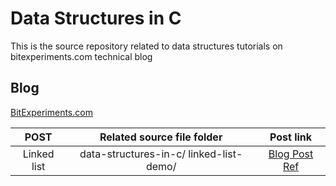 # Data Structures in C
This is the source repository related to data structures tutorials on bitexperiments.com technical blog

## Blog
[ BitExperiments.com ](http://www.bitexperiments.com/ "http://www.bitexperiments.com")

| POST                                                    | Related source file folder                    |   Post link   |
|:-------------------------------------------------------:|:---------------------------------------------:|:-------------:|
| Linked list | data-structures-in-c/ linked-list-demo/ | [Blog Post Ref ](www.technologyweuse.com/category/fundamentals/datastructures "Linked list") |


